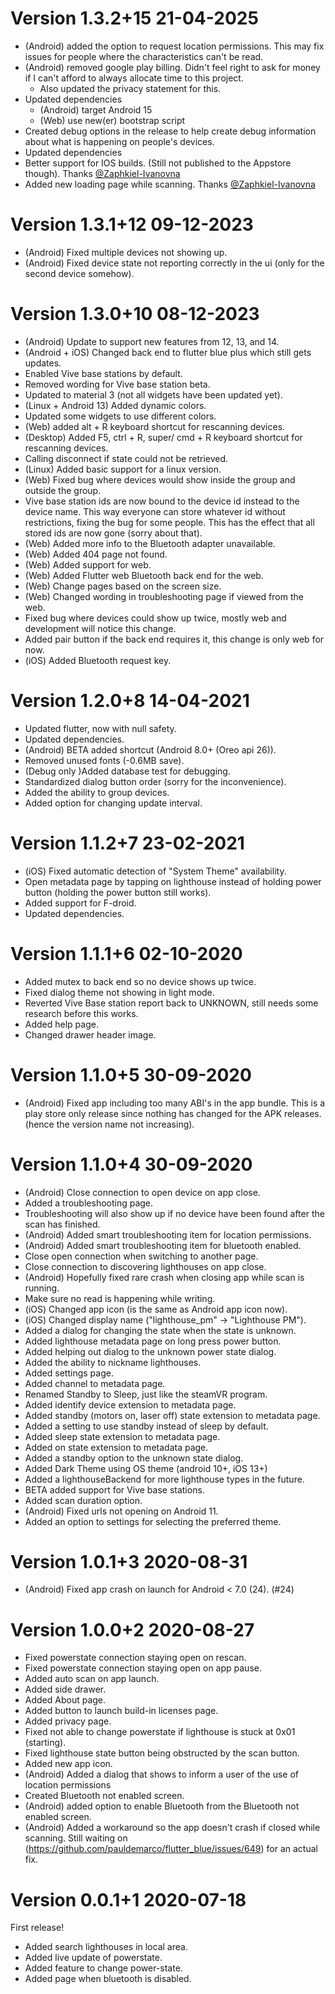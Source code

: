 # Version 1.3.2+15 21-04-2025

- (Android) added the option to request location permissions. This may fix issues for people where
  the characteristics can't be read.
- (Android) removed google play billing. Didn't feel right to ask for money if I can't afford to
  always allocate time to this project.
  - Also updated the privacy statement for this.
- Updated dependencies
    - (Android) target Android 15
    - (Web) use new(er) bootstrap script
- Created debug options in the release to help create debug information about what is happening on
  people's devices.
- Updated dependencies
- Better support for IOS builds. (Still not published to the Appstore though). Thanks [@Zaphkiel-Ivanovna](https://github.com/Zaphkiel-Ivanovna)
- Added new loading page while scanning. Thanks [@Zaphkiel-Ivanovna](https://github.com/Zaphkiel-Ivanovna)

# Version 1.3.1+12 09-12-2023

- (Android) Fixed multiple devices not showing up.
- (Android) Fixed device state not reporting correctly in the ui (only for the second device
  somehow).

# Version 1.3.0+10 08-12-2023

- (Android) Update to support new features from 12, 13, and 14.
- (Android + iOS) Changed back end to flutter blue plus which still gets updates.
- Enabled Vive base stations by default.
- Removed wording for Vive base station beta.
- Updated to material 3 (not all widgets have been updated yet).
- (Linux + Android 13) Added dynamic colors.
- Updated some widgets to use different colors.
- (Web) added alt + R keyboard shortcut for rescanning devices.
- (Desktop) Added F5, ctrl + R, super/ cmd + R keyboard shortcut for rescanning devices.
- Calling disconnect if state could not be retrieved.
- (Linux) Added basic support for a linux version.
- (Web) Fixed bug where devices would show inside the group and outside the group.
- Vive base station ids are now bound to the device id instead to the device name.
  This way everyone can store whatever id without restrictions, fixing the bug for some people.
  This has the effect that all stored ids are now gone (sorry about that).
- (Web) Added more info to the Bluetooth adapter unavailable.
- (Web) Added 404 page not found.
- (Web) Added support for web.
- (Web) Added Flutter web Bluetooth back end for the web.
- (Web) Change pages based on the screen size.
- (Web) Changed wording in troubleshooting page if viewed from the web.
- Fixed bug where devices could show up twice, mostly web and development will notice this change.
- Added pair button if the back end requires it, this change is only web for now.
- (iOS) Added Bluetooth request key.

# Version 1.2.0+8 14-04-2021

- Updated flutter, now with null safety.
- Updated dependencies.
- (Android) BETA added shortcut (Android 8.0+ (Oreo api 26)).
- Removed unused fonts (-0.6MB save).
- (Debug only )Added database test for debugging.
- Standardized dialog button order (sorry for the inconvenience).
- Added the ability to group devices.
- Added option for changing update interval.

# Version 1.1.2+7 23-02-2021

- (iOS) Fixed automatic detection of "System Theme" availability.
- Open metadata page by tapping on lighthouse instead of holding power button (holding the power
  button still works).
- Added support for F-droid.
- Updated dependencies.

# Version 1.1.1+6 02-10-2020

- Added mutex to back end so no device shows up twice.
- Fixed dialog theme not showing in light mode.
- Reverted Vive Base station report back to UNKNOWN, still needs some research before this works.
- Added help page.
- Changed drawer header image.

# Version 1.1.0+5 30-09-2020

- (Android) Fixed app including too many ABI's in the app bundle. This is a play store only release
  since nothing has changed for the APK releases. (hence the version name not increasing).

# Version 1.1.0+4 30-09-2020

- (Android) Close connection to open device on app close.
- Added a troubleshooting page.
- Troubleshooting will also show up if no device have been found after the scan has finished.
- (Android) Added smart troubleshooting item for location permissions.
- (Android) Added smart troubleshooting item for bluetooth enabled.
- Close open connection when switching to another page.
- Close connection to discovering lighthouses on app close.
- (Android) Hopefully fixed rare crash when closing app while scan is running.
- Make sure no read is happening while writing.
- (iOS) Changed app icon (is the same as Android app icon now).
- (iOS) Changed display name ("lighthouse_pm" -> "Lighthouse PM").
- Added a dialog for changing the state when the state is unknown.
- Added lighthouse metadata page on long press power button.
- Added helping out dialog to the unknown power state dialog.
- Added the ability to nickname lighthouses.
- Added settings page.
- Added channel to metadata page.
- Renamed Standby to Sleep, just like the steamVR program.
- Added identify device extension to metadata page.
- Added standby (motors on, laser off) state extension to metadata page.
- Added a setting to use standby instead of sleep by default.
- Added sleep state extension to metadata page.
- Added on state extension to metadata page.
- Added a standby option to the unknown state dialog.
- Added Dark Theme using OS theme (android 10+, iOS 13+)
- Added a lighthouseBackend for more lighthouse types in the future.
- BETA added support for Vive base stations.
- Added scan duration option.
- (Android) Fixed urls not opening on Android 11.
- Added an option to settings for selecting the preferred theme.

# Version 1.0.1+3 2020-08-31

- (Android) Fixed app crash on launch for Android < 7.0 (24). (#24)

# Version 1.0.0+2 2020-08-27

- Fixed powerstate connection staying open on rescan.
- Fixed powerstate connection staying open on app pause.
- Added auto scan on app launch.
- Added side drawer.
- Added About page.
- Added button to launch build-in licenses page.
- Added privacy page.
- Fixed not able to change powerstate if lighthouse is stuck at 0x01 (starting).
- Fixed lighthouse state button being obstructed by the scan button.
- Added new app icon.
- (Android) Added a dialog that shows to inform a user of the use of location permissions
- Created Bluetooth not enabled screen.
- (Android) added option to enable Bluetooth from the Bluetooth not enabled screen.
- (Android) Added a workaround so the app doesn't crash if closed while scanning. Still waiting
  on (https://github.com/pauldemarco/flutter_blue/issues/649) for an actual fix.

# Version 0.0.1+1 2020-07-18

First release!

- Added search lighthouses in local area.
- Added live update of powerstate.
- Added feature to change power-state.
- Added page when bluetooth is disabled.
